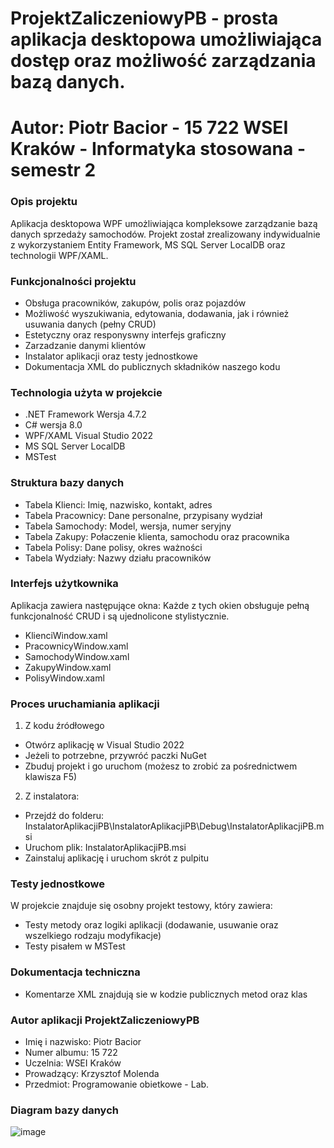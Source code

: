 # ProjektZaliczeniowyPB - prosta aplikacja desktopowa umożliwiająca dostęp oraz możliwość zarządzania bazą danych. 
# Autor: Piotr Bacior - 15 722 WSEI Kraków - Informatyka stosowana - semestr  2


### Opis projektu ### 

Aplikacja desktopowa WPF umożliwiająca kompleksowe zarządzanie bazą danych sprzedaży samochodów. Projekt został zrealizowany indywidualnie z wykorzystaniem Entity Framework, MS SQL Server LocalDB 
oraz technologii WPF/XAML.


### Funkcjonalności projektu ### 

- Obsługa pracowników, zakupów, polis oraz pojazdów
- Możliwość wyszukiwania, edytowania, dodawania, jak i również usuwania danych (pełny CRUD)
- Estetyczny oraz responyswny interfejs graficzny
- Zarzadzanie danymi klientów
- Instalator aplikacji oraz testy jednostkowe
- Dokumentacja XML do publicznych składników naszego kodu


### Technologia użyta w projekcie ### 

- .NET Framework Wersja 4.7.2
- C# wersja 8.0
- WPF/XAML Visual Studio 2022 
- MS SQL Server LocalDB
- MSTest


### Struktura bazy danych ### 

- Tabela Klienci: Imię, nazwisko, kontakt, adres 
- Tabela Pracownicy: Dane personalne, przypisany wydział 
- Tabela Samochody: Model, wersja, numer seryjny 
- Tabela Zakupy: Połaczenie klienta, samochodu oraz pracownika 
- Tabela Polisy: Dane polisy, okres ważności 
- Tabela Wydziały: Nazwy działu pracowników 


### Interfejs użytkownika ###

Aplikacja zawiera następujące okna:
Każde z tych okien obsługuje pełną funkcjonalność CRUD i są ujednolicone stylistycznie.  

- KlienciWindow.xaml
- PracownicyWindow.xaml
- SamochodyWindow.xaml
- ZakupyWindow.xaml
- PolisyWindow.xaml


### Proces uruchamiania aplikacji ###

1. Z kodu źródłowego
- Otwórz aplikację w Visual Studio 2022
- Jeżeli to potrzebne, przywróć paczki NuGet
- Zbuduj projekt i go uruchom (możesz to zrobić za pośrednictwem klawisza F5)

2. Z instalatora:
- Przejdź do folderu: InstalatorAplikacjiPB\InstalatorAplikacjiPB\Debug\InstalatorAplikacjiPB.msi
- Uruchom plik: InstalatorAplikacjiPB.msi
- Zainstaluj aplikację i uruchom skrót z pulpitu


### Testy jednostkowe ### 

W projekcie znajduje się osobny projekt testowy, który zawiera: 
- Testy metody oraz logiki aplikacji (dodawanie, usuwanie oraz wszelkiego rodzaju modyfikacje)
- Testy pisałem w MSTest


### Dokumentacja techniczna ### 

- Komentarze XML znajdują sie w kodzie publicznych metod oraz klas


### Autor aplikacji ProjektZaliczeniowyPB ### 

- Imię i nazwisko: Piotr Bacior 
- Numer albumu: 15 722
- Uczelnia: WSEI Kraków
- Prowadzący: Krzysztof Molenda
- Przedmiot: Programowanie obietkowe - Lab.

### Diagram bazy danych ### 

![image](https://github.com/user-attachments/assets/47a3484c-e854-4083-a120-3e3173f16944)




